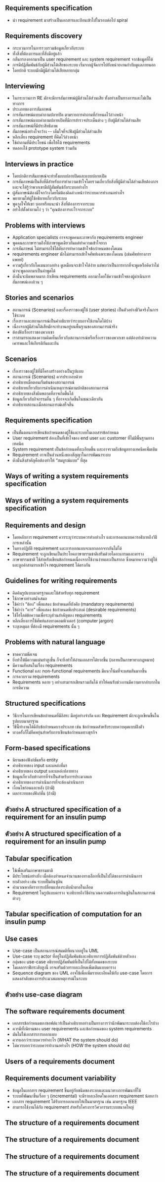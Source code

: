 ## Requirements specification
*	นำ requirement มาสร้างเป็นเอกสารและป้อนเข้าไปในรอบต่อไป spiral

## Requirements discovery
*	กระบวนการในการรวบรวมข้อมูลเกี่ยวกับระบบ
*	ทั้งสิ่งที่ต้องการและที่สิ่งมีอยู่แล้ว	
*	กลั่นกรองออกมาเป็น user requirement และ system requirement  จากข้อมูลที่ได้
*	การมีปฏิสัมพันธ์กับผู้มีส่วนได้เสียของระบบ เริ่มจากผู้จัดการไปยังหน่วยงานกำกับดูแลภายนอก
*	โดยปกติ ระบบมักมีผู้มีส่วนได้เสียหลายกลุ่ม

## Interviewing
*	ในกระบวนการ RE  มักจะมีการสัมภาษณ์ผู้มีส่วนได้ส่วนเสีย ทั้งอย่างเป็นทางการและไม่เป็นทางการ
*	ประเภทของการสัมภาษณ์
*	การสัมภาษณ์แบบคำถามปลายปิด ตามรายการคำถามที่กำหนดไว้ล่วงหน้า
*	การสัมภาษณ์แบบคำถามปลายเปิดที่มีการสำรวจประเด็นต่าง ๆ กับผู้มีส่วนได้ส่วนเสีย
*	การสัมภาษณ์ที่มีประสิทธิภาพ
*	สัมภาษณ์อย่างใจกว้าง -- เต็มใจที่จะฟังผู้มีส่วนได้ส่วนเสีย
*	หลีกเลี่ยง requirement ที่คิดไว้ล่วงหน้า
*	ใช้คำถามที่มีประโยชน์ เพื่อให้ได้ requirements
*	ทดลองใช้ prototype system ร่วมกัน

## Interviews in practice
*	โดยปกติการสัมภาษณ์จะทำทั้งแบบปลายปิดและแบบปลายเปิด
*	การสัมภาษณ์เป็นสิ่งที่ดีสำหรับการทำความเข้าใจโดยรวมเกี่ยวกับสิ่งที่ผู้มีส่วนได้ส่วนเสียต้องการ และจะได้รู้ว่าพวกเขามีปฏิสัมพันธ์กับระบบอย่างไร
*	ผู้สัมภาษณ์ต้องมีใจกว้างโดยไม่ต้องคิดล่วงหน้าว่าระบบควรทำงานอย่างไร
*	พยายามให้ผู้ใช้อธิบายเกี่ยวกับระบบ
*	พูดจูงใจให้เขา บอกหรือแนะนำ สิ่งที่ต้องการจากระบบ
*	อย่าไปตั้งคำถามโง่ ๆ ว่า “คุณต้องการอะไรจากระบบ”
## Problems with interviews
*	Application specialists อาจจะพูดคนละภาษากับ requirements engineer 	
*	พูดคนละภาษารวมถึงใช้ภาษาพูดเดียวกันแต่ทำความเข้าใจยาก
*	การสัมภาษณ์ ไม่สามารถใช้ได้ดับการทำความเข้าใจข้อกำหนดของโดเมน
*	requirements engineer มักไม่สามารถเข้าใจศัพท์เฉพาะของโดเมน (เช่นศัพท์ทางการแพทย์)
*	ความรู้เกี่ยวกับโดเมนบางอย่าง ดูเหมือนจะเข้าใจได้ง่าย แต่พบว่าเป็นการยากที่จะพูดหรือคิดว่าไม่น่าจะพูดออกมาเป็นคำพูดได้ 
*	ดังนั้นจะผิดพลาดมาก ถ้าเขียน requirements ออกมาโดยใช้ความเข้าใจของผู้ดำเนินการสัมภาษณ์เองล้วน ๆ
## Stories and scenarios
*	สถานการณ์ (Scenarios) และเรื่องราวของผู้ใช้ (user stories) เป็นตัวอย่างชีวิตจริงในการใช้ระบบ
*	เรื่องราวและสถานการณ์เป็นคำอธิบายว่าระบบอาจใช้งานใดได้บ้าง
*	เนื่องจากผู้มีส่วนได้เสียมักจะทำงานอยู่บนพื้นฐานของสถานการณ์จริง
*	ต้องฟังเรื่องราวของพวกเขา
*	เราสามารถแสดงความคิดเห็นเกี่ยวกับสถานการณ์หรือเรื่องราวของพวกเขา แต่ต้องทำด้วยความเคารพและให้เกียรติกันและกัน
## Scenarios
*	เรื่องราวของผู้ใช้ที่มีโครงสร้างอย่างเป็นรูปแบบ
*	สถานการณ์ (Scenarios) ควรประกอบด้วย
*	คำอธิบายเมื่อตอนเริ่มต้นของสถานการณ์
*	คำอธิบายเกี่ยวกับการดำเนินเหตุการณ์ตามปกติของสถานการณ์
*	คำอธิบายของสิ่งผิดพลาดที่อาจเกิดขึ้นได้
*	ข้อมูลเกี่ยวกับกิจกรรมอื่น ๆ ที่อาจจะเกิดขึ้นในขณะเดียวกัน
*	คำอธิบายสถานะเมื่อสถานการณ์เสร็จสิ้น
## Requirements specification
*	เป็นขั้นตอนการเขียนข้อกำหนดของผู้ใช้และระบบในเอกสารข้อกำหนด
*	User requirement ต้องเป็นที่เข้าใจของ end user และ customer ที่ไม่มีพื้นฐานทางเทคนิค
*	System requirement เป็นข้อกำหนดที่ละเอียดขึ้น และอาจรวมถึงข้อมูลทางเทคนิคเพิ่มเติม
*	Requirement  อาจเป็นส่วนหนึ่งของสัญญาในการพัฒนาระบบ
*	ดังนั้นสิ่งสำคัญคือต้องทำให้ “สมบูรณ์แบบ” ที่สุด
## Ways of writing a system requirements specification 
## Ways of writing a system requirements specification 
## Requirements and design
*	โดยหลักการ requirement ควรระบุว่าระบบควรทำอย่างไร และการออกแบบควรอธิบายถึงวิธีการเหล่านั้น
*	ในทางปฏิบัติ requirement และการออกแบบจะแยกออกจากกันไม่ได้
*	Requirement จะถูกเขียนเป็นประโยคภาษาธรรมชาติเสริมด้วยไดอะแกรมและตาราง
*	ภาษาธรรมชาติ ใช้สำหรับเขียนข้อกำหนดเนื่องจากใช้งานง่ายและเป็นสากล ซึ่งหมายความว่าผู้ใช้และลูกค้าสามารถเข้าใจ requirement ได้ตรงกัน
## Guidelines for writing requirements
*	คิดค้นรูปแบบมาตรฐานและใช้สำหรับทุก requirement
*	ใช้ภาษาอย่างสม่ำเสมอ 
*	ใช้คำว่า “ต้อง” เพื่อแสดง ข้อกำหนดที่บังคับ (mandatory requirements)
*	ใช้คำว่า “ควร” เพื่อแสดง ข้อกำหนดพึงประสงค์ (desirable requirements)
*	ใช้ไฮไลต์ข้อความเพื่อระบุส่วนสำคัญของ requirements
*	หลีกเลี่ยงการใช้ศัพท์แสงทางคอมพิวเตอร์ (computer jargon)
*	ระบุเหตุผล ที่ต้องมี requirements นั้น ๆ 
## Problems with natural language
*	ขาดความชัดเจน
*	ยิ่งทำให้มีความแม่นยำสูงขึ้น ก็จะยิ่งทำให้อ่านเอกสารได้ยากขึ้น (กลายเป็นภาษาทางกฎหมาย)
*	มีความสับสนในเรื่อง requirements
*	Functional และ non-functional requirements มีแนวโน้มที่จะผสมกันมากขึ้น
*	การควบรวม requirements
*	Requirements หลาย ๆ อย่างสามารถเขียนรวมกันได้ ทำให้คนรับช่วงงานมีความยากลำบากในการตีความ
## Structured specifications
*	วิธีการในการเขียนข้อกำหนดที่มีอิสระ มีอยู่อย่างจำกัด และ Requirement มักจะถูกเขียนขึ้นในรูปแบบมาตรฐาน
*	วิธีนี้ทำงานได้ดีกับข้อกำหนดบางประเภท เช่น ข้อกำหนดสำหรับระบบควบคุมแบบฝังตัว 
*	บางครั้งก็ไม่ยืดหยุ่นสำหรับการเขียนข้อกำหนดทางธุรกิจ
## Form-based specifications
*	นิยามของฟังก์ชันหรือ entity
*	คำอธิบายของ input และแหล่งที่มา
*	คำอธิบายของ output และแหล่งปลายทาง
*	ข้อมูลเกี่ยวกับข่าวสารที่จำเป็นสำหรับการประมวลผล
*	คำอธิบายของการดำเนินการที่จะต้องดำเนินการ
*	เงื่อนไขก่อนและหลัง (ถ้ามี)
*	ผลกระทบของฟังก์ชั่น (ถ้ามี)
## ตัวอย่าง A structured specification of a requirement for an insulin pump 
## ตัวอย่าง A structured specification of a requirement for an insulin pump 
## Tabular specification
*	ใช้เพื่อเสริมภาษาธรรมชาติ
*	มีประโยชน์อย่างยิ่ง เมื่อต้องกำหนดจำนวนของทางเลือกที่เป็นไปได้ของการดำเนินการ
*	ยกตัวอย่าง เช่น ระบบปั๊มอินซูลิน 
*	คำนวณหาอัตราการเปลี่ยนแปลงระดับน้ำตาลในเลือด
*	Requirement ในรูปแบบตาราง จะอธิบายถึงวิธีคำนวณความต้องการอินซูลินในสถานการณ์ต่างๆ
## Tabular specification of computation for an insulin pump 
## Use cases
*	Use-case เป็นสถานการณ์สมมติที่ผนวกอยู่ใน UML
*	Use-case ระบุ actor ที่อยู่ในปฏิสัมพันธ์และอธิบายการปฏิสัมพันธ์ด้วยตัวเอง
*	กลุ่มของ use-case อธิบายปฏิสัมพันธ์ที่เป็นไปได้ทั้งหมดของระบบ
*	โมเดลกราฟิกระดับสูงนี้ อาจเสริมด้วยรายละเอียดเพิ่มเติมแบบตาราง
*	Sequence diagram ของ UML อาจใช้เพื่อเพิ่มรายละเอียดให้กับ use-case โดยการแสดงลำดับของการประมวลผลเหตุการณ์ในระบบ
## ตัวอย่าง use-case diagram
## The software requirements document
*	เอกสารข้อกำหนดของซอฟต์แวร์เป็นคำอธิบายอย่างเป็นทางการว่านักพัฒนาระบบต้องใช้อะไรบ้าง
*	ควรมีทั้งนิยามของ user requirements และข้อกำหนดของ system requirements
*	มันไม่ใช่เอกสารการออกแบบ 
*	ควรบอกว่าระบบควรทำอะไร  (WHAT the system should do)
*	ไม่ควรบอกว่าระบบควรทำงานอย่างไร (HOW the system should do)
## Users of a requirements document 
## Requirements document variability
*	ข้อมูลในเอกสาร requirement ขึ้นอยู่กับชนิดของระบบและแนวทางการพัฒนาที่ใช้
*	ระบบที่พัฒนาขึ้นเรื่อย ๆ (incremental) จะมีรายละเอียดในเอกสาร requirement น้อยกว่า
*	เอกสาร requirement ได้รับการออกแบบให้เป็นมาตรฐาน เช่น มาตรฐาน IEEE 
*	สามารถใช้งานได้กับ requirement สำหรับโครงการวิศวกรรมระบบขนาดใหญ่
## The structure of a requirements document 
## The structure of a requirements document 
## The structure of a requirements document 
## The structure of a requirements document 